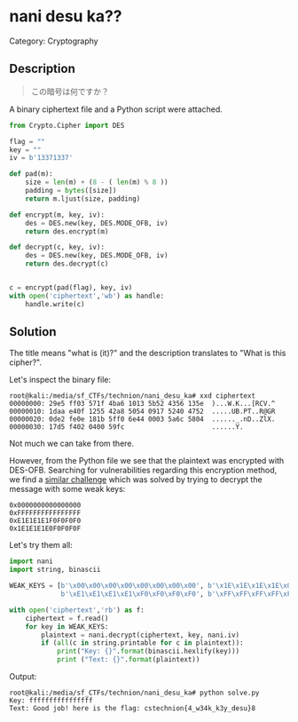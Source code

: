 # nani desu ka??
Category: Cryptography

## Description
> この暗号は何ですか？

A binary ciphertext file and a Python script were attached.

```python
from Crypto.Cipher import DES

flag = ""
key = ""
iv = b'13371337'

def pad(m):
	size = len(m) + (8 - ( len(m) % 8 ))
	padding = bytes([size])
	return m.ljust(size, padding)

def encrypt(m, key, iv):
	des = DES.new(key, DES.MODE_OFB, iv)
	return des.encrypt(m)

def decrypt(c, key, iv):
	des = DES.new(key, DES.MODE_OFB, iv)
	return des.decrypt(c)


c = encrypt(pad(flag), key, iv) 
with open('ciphertext','wb') as handle:
	handle.write(c)
```

## Solution

The title means "what is (it)?" and the description translates to "What is this cipher?".

Let's inspect the binary file:

```console
root@kali:/media/sf_CTFs/technion/nani_desu_ka# xxd ciphertext
00000000: 29e5 ff03 571f 4ba6 1013 5b52 4356 135e  )...W.K...[RCV.^
00000010: 1daa e40f 1255 42a8 5054 0917 5240 4752  .....UB.PT..R@GR
00000020: 0de2 fe0e 181b 5ff0 6e44 0003 5a6c 5804  ......_.nD..ZlX.
00000030: 17d5 f402 0400 59fc                      ......Y.
```

Not much we can take from there.

However, from the Python file we see that the plaintext was encrypted with DES-OFB. Searching for vulnerabilities regarding this encryption method, we find a [similar challenge](https://github.com/Alpackers/CTF-Writeups/tree/master/2016/BostonKeyParty/Crypto/des-ofb) which was solved by trying to decrypt the message with some weak keys:

```
0x0000000000000000
0xFFFFFFFFFFFFFFFF
0xE1E1E1E1F0F0F0F0
0x1E1E1E1E0F0F0F0F
```

Let's try them all:

```python
import nani
import string, binascii

WEAK_KEYS = [b'\x00\x00\x00\x00\x00\x00\x00\x00', b'\x1E\x1E\x1E\x1E\x0F\x0F\x0F\x0F',
             b'\xE1\xE1\xE1\xE1\xF0\xF0\xF0\xF0', b'\xFF\xFF\xFF\xFF\xFF\xFF\xFF\xFF']

with open('ciphertext','rb') as f:
    ciphertext = f.read()
    for key in WEAK_KEYS:
        plaintext = nani.decrypt(ciphertext, key, nani.iv)
        if (all(c in string.printable for c in plaintext)):
            print("Key: {}".format(binascii.hexlify(key)))
            print ("Text: {}".format(plaintext))
```

Output:
```console
root@kali:/media/sf_CTFs/technion/nani_desu_ka# python solve.py
Key: ffffffffffffffff
Text: Good job! here is the flag: cstechnion{4_w34k_k3y_desu}8
```
